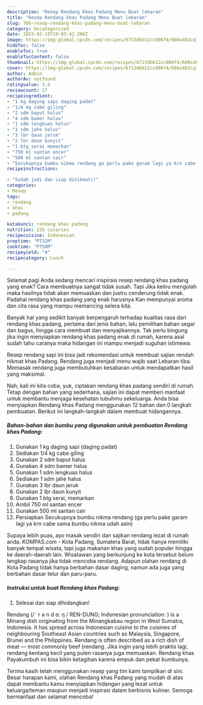 ```yaml
---
description: "Resep Rendang khas Padang Menu Buat lebaran"
title: "Resep Rendang khas Padang Menu Buat lebaran"
slug: 766-resep-rendang-khas-padang-menu-buat-lebaran
category: Uncategorized
date: 2023-02-15T19:03:42.206Z
image: https://img-global.cpcdn.com/recipes/6713dbb12cc006f4/680x482cq70/rendang-khas-padang-foto-resep-utama.jpg
hideToc: false
enableToc: true
enableTocContent: false
thumbnail: https://img-global.cpcdn.com/recipes/6713dbb12cc006f4/680x482cq70/rendang-khas-padang-foto-resep-utama.jpg
cover: https://img-global.cpcdn.com/recipes/6713dbb12cc006f4/680x482cq70/rendang-khas-padang-foto-resep-utama.jpg
author: Admin
authorAv: notfound
ratingvalue: 3.4
reviewcount: 17
recipeingredient:
- "1 kg daging sapi daging padat"
- "1/4 kg cabe giling"
- "2 sdm baput halus"
- "4 sdm bamer halus"
- "1 sdm lengkuas halus"
- "1 sdm jahe halus"
- "3 lbr daun jeruk"
- "2 lbr daun kunyit"
- "1 btg serai memarkan"
- "750 ml santan encer"
- "500 ml santan cair"
- "Secukupnya bumbu nikma rendang ga perlu pake garam lagi ya krn cabe sama bumbu nikma udah asin"
recipeinstructions:

- "Sudah jadi dan siap dinikmati!"
categories:
- Resep
tags:
- rendang
- khas
- padang

katakunci: rendang khas padang 
nutrition: 235 calories
recipecuisine: Indonesian
preptime: "PT32M"
cooktime: "PT50M"
recipeyield: "4"
recipecategory: Lunch

---
```



Selamat pagi Anda sedang mencari inspirasi resep rendang khas padang yang enak? Cara membuatnya sangat tidak susah. Tapi Jika keliru mengolah maka hasilnya tidak akan memuaskan dan justru cenderung tidak enak. Padahal rendang khas padang yang enak harusnya Kan mempunyai aroma dan cita rasa yang mampu memancing selera kita.


Banyak hal yang sedikit banyak berpengaruh terhadap kualitas rasa dari rendang khas padang, pertama dari jenis bahan, lalu pemilihan bahan segar dan bagus, hingga cara membuat dan menyajikannya. Tak perlu bingung jika ingin menyiapkan rendang khas padang enak di rumah, karena asal sudah tahu caranya maka hidangan ini mampu menjadi suguhan istimewa.

Resep rendang sapi ini bisa jadi rekomendasi untuk membuat sajian rendah nikmat khas Padang. Rendang juga menjadi menu wajib saat Lebaran tiba. Memasak rendang juga membutuhkan kesabaran untuk mendapatkan hasil yang maksimal.


Nah, kali ini kita coba, yuk, ciptakan rendang khas padang sendiri di rumah. Tetap dengan bahan yang sederhana, sajian ini dapat memberi manfaat untuk membantu menjaga kesehatan tubuhmu sekeluarga. Anda bisa menyiapkan Rendang khas Padang menggunakan 12 bahan dan 0 langkah pembuatan. Berikut ini langkah-langkah dalam membuat hidangannya.

<!--inarticleads1-->

##### Bahan-bahan dan bumbu yang digunakan untuk pembuatan Rendang khas Padang:

1. Gunakan 1 kg daging sapi (daging padat)
1. Sediakan 1/4 kg cabe giling
1. Gunakan 2 sdm baput halus
1. Gunakan 4 sdm bamer halus
1. Gunakan 1 sdm lengkuas halus
1. Sediakan 1 sdm jahe halus
1. Gunakan 3 lbr daun jeruk
1. Gunakan 2 lbr daun kunyit
1. Gunakan 1 btg serai, memarkan
1. Ambil 750 ml santan encer
1. Gunakan 500 ml santan cair
1. Persiapkan Secukupnya bumbu nikma rendang (ga perlu pake garam lagi ya krn cabe sama bumbu nikma udah asin)


Supaya lebih puas, ayo masak sendiri dan sajikan rendang lezat di rumah anda. KOMPAS.com - Kota Padang, Sumatera Barat, tidak hanya memiliki banyak tempat wisata, tapi juga makanan khas yang sudah populer hingga ke daerah-daerah lain. Wisatawan yang berkunjung ke kota tersebut belum lengkap rasanya jika tidak mencoba rendang. Adapun olahan rendang di Kota Padang tidak hanya berbahan dasar daging, namun ada juga yang berbahan dasar telur dan paru-paru. 

<!--inarticleads2-->

##### Instruksi untuk buat Rendang khas Padang:


1. Selesai dan siap dihidangkan!

Rendang (/ ˈ r ə n d ɑː ŋ / REN-DUNG; Indonesian pronunciation: ) is a Minang dish originating from the Minangkabau region in West Sumatra, Indonesia. It has spread across Indonesian cuisine to the cuisines of neighbouring Southeast Asian countries such as Malaysia, Singapore, Brunei and the Philippines. Rendang is often described as a rich dish of meat — most commonly beef (rendang. Jika ingin yang lebih praktis lagi, rendang kentang kecil yang pulen rasanya juga memuaskan. Rendang khas Payakumbuh ini bisa bikin ketagihan karena empuk dan pekat bumbunya. 

Terima kasih telah menggunakan resep yang tim kami tampilkan di sini. Besar harapan kami, olahan Rendang khas Padang yang mudah di atas dapat membantu kamu menyiapkan hidangan yang lezat untuk keluarga/teman maupun menjadi inspirasi dalam berbisnis kuliner. Semoga bermanfaat dan selamat mencoba!
